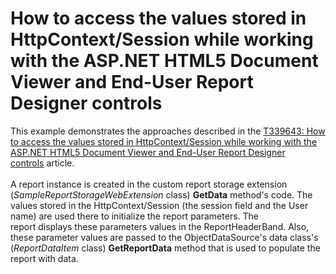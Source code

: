 # How to access the values stored in HttpContext/Session while working with the ASP.NET HTML5 Document Viewer and End-User Report Designer controls


<p>This example demonstrates the approaches described in the <a href="https://www.devexpress.com/Support/Center/p/T339643">T339643: How to access the values stored in HttpContext/Session while working with the ASP.NET HTML5 Document Viewer and End-User Report Designer controls</a> article.<br><br>A report instance is created in the custom report storage extension (<em>SampleReportStorageWebExtension </em>class) <strong>GetData</strong> method's code. The values stored in the HttpContext/Session (the session field and the User name) are used there to initialize the report parameters. The report displays these parameters values in the ReportHeaderBand. Also, these parameter values are passed to the ObjectDataSource's data class's (<em>ReportDataItem</em> class) <strong>GetReportData</strong> method that is used to populate the report with data.</p>

<br/>



